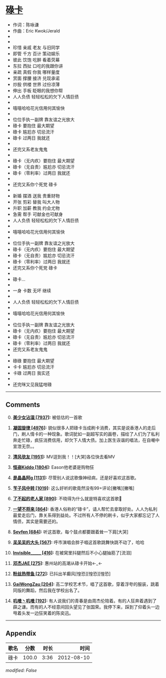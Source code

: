 # [碌卡](https://music.163.com/song?id=64026)

* 作词：陈咏谦
* 作曲：Eric Kwok/Jerald
*
*
* 珍惜 亲戚 老友 与旧同学
* 即管 千方 百计 策动娱乐
* 彼此 饮饱 吃醉 看着荧幕
* 东拉 西扯 口吃的我跟你讲
* 亲疏 真假 你我 哪样量度
* 赏面 撑腰 接济 兑现承诺
* 炒股 供楼 世界 过份凉薄
* 伸出 手板 眨眼的我想你帮
* 人人负债 轻轻松松的欠下人情巨债
* 
* 嘻嘻哈哈花光信用何其愉快
* 
* 位位手执一副牌 靠友谊之光放大
* 碌卡 要抱住 最大期望
* 碌卡 尴尬亦 切忌流汗
* 碌卡 过两日 我就还
* 
* 还完又系老友鬼鬼
* 
* 碌卡（无内疚）要抱住 最大期望
* 碌卡（无自责）尴尬亦 切忌流汗
* 碌卡（零利率）过两日 我就还
* 
* 还完又系你个死党 碌卡
* 
* 新婚 摆酒 送我 贵重财物
* 开张 剪彩 替我 叫大人物
* 升职 加薪 教我 约会尤物
* 急需 帮手 可献金也可献身
* 人人负债 轻轻松松的欠下人情巨债
* 
* 嘻嘻哈哈花光信用何其愉快
* 
* 位位手执一副牌 靠友谊之光放大
* 碌卡（无内疚）要抱住 最大期望
* 碌卡（无自责）尴尬亦 切忌流汗
* 碌卡（零利率）过两日 我就还
* 还完又系你个死党 碌卡
* 
* 碌卡...
* 
* 一身 卡数 无坏 继续
* 
* 人人负债 轻轻松松的欠下人情巨债
* 
* 嘻嘻哈哈花光信用何其愉快
* 
* 位位手执一副牌 靠友谊之光放大
* 碌卡（无内疚）要抱住 最大期望
* 碌卡（无自责）尴尬亦 切忌流汗
* 碌卡（零利率）过两日 我就还
* 还完又系老友鬼鬼
* 
* 碌碌 要抱住 最大期望
* 卡卡 尴尬亦 切忌流汗
* 卡碌 过两日 我实还
* 
* 还完咪又见我猛咁碌


---

## Comments
0. **[美少女沾湿 \[7937\]](https://music.163.com/#/user/home?id=17903131):** 被低估的一首歌

1. **[凝固旋律 \[4976\]](https://music.163.com/#/user/home?id=34465846):** 貌似很多人把碌卡当成刷卡消费，其实是说香港人的走后门，刷人情卡的一种现象。歌词犹如一副超写实的画卷，描绘了人们为了私利奔走忙碌，疯狂消费信用，却欠下人情大债。加上医生诙谐的唱法，在自嘲中宣泄无奈。。

2. **[清风欤友 \[1951\]](https://music.163.com/#/user/home?id=36883812):** MV逗到我！！[大哭]各位快去看MV

3. **[怪盗Kiddo \[1804\]](https://music.163.com/#/user/home?id=19239582):** Eason他老婆是购物狂

4. **[是晶晶阿g \[1131\]](https://music.163.com/#/user/home?id=53515821):** 尽管别人说这歌像神经病，还是好喜欢这首歌。

5. **[苄子风中转 \[1019\]](https://music.163.com/#/user/home?id=50923257):** 这么好听的歌竟然没有99+评论[撇嘴][撇嘴]

6. **[了不起的老人家 \[890\]](https://music.163.com/#/user/home?id=37782426):** 不晓得为什么就是特喜欢这首歌

7. **[一望不将来 \[864\]](https://music.163.com/#/user/home?id=2708486):** 香港人俗称的“碌卡”，请人帮忙去拿取好处。人人为私利最爱走后门，靠关系得到益处。不过所有人不停的刷卡，似乎大家都忘记了人情债，其实是需要还的。

8. **[Sevfen \[684\]](https://music.163.com/#/user/home?id=6155296):** 听这首歌，每个鼓点都要跟着耸一下肩[大哭]

9. **[呆呆呆的大头 \[567\]](https://music.163.com/#/user/home?id=64231170):** 呼市演唱会胖子唱这首歌跳舞快跳不动了，哈哈

10. **[Invisible_____ \[416\]](https://music.163.com/#/user/home?id=20702503):** 在被窝里抖腿然后不小心腿抽筋了[流泪]

11. **[邓杰JAE \[275\]](https://music.163.com/#/user/home?id=743188):** 惠州站的高潮从碌卡开始←_←

12. **[粉丝热带鱼 \[272\]](https://music.163.com/#/user/home?id=36302352):** 已抖出羊癫风[惶恐][惶恐][惶恐]

13. **[GaiWongZau \[204\]](https://music.163.com/#/user/home?id=251661151):** 高二学校艺术节，唱了这首歌，穿着浮夸的服装，跳着同版的舞蹈，然后我在学校出名了。

14. **[叽喳丶叽喳 \[192\]](https://music.163.com/#/user/home?id=417496478):** 有人说我们的青春是由周杰伦陪着。有的人狂奔着遇到了薛之谦。而有的人不经意间回头望见了张国荣。我停下来，踩到了仰着头一边甩着头发一边狂笑着的陈奕迅。



---

## Appendix

|歌名|分数|时长|时间|
|:---|:---:|---:|---:|
|碌卡|100.0|3:36|2012-08-10

*modified: False*
